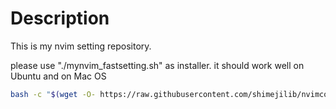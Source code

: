 # Description

This is my nvim setting repository.

please use "./mynvim_fastsetting.sh" as installer. it should work well on Ubuntu and on Mac OS

```bash
bash -c "$(wget -O- https://raw.githubusercontent.com/shimejilib/nvimconfig/main/mynvim_fastsetting.sh)"
```

